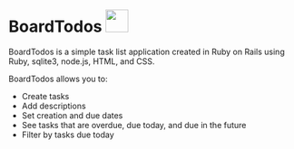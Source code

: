 # BoardTodos <img src="https://cdn.pixabay.com/photo/2014/04/02/10/19/check-303494__340.png" width="40" height="40">



BoardTodos is a simple task list application created in Ruby on Rails using Ruby, sqlite3,
node.js, HTML, and CSS.

BoardTodos allows you to:
- Create tasks
- Add descriptions
- Set creation and due dates
- See tasks that are overdue, due today, and due in the future
- Filter by tasks due today

